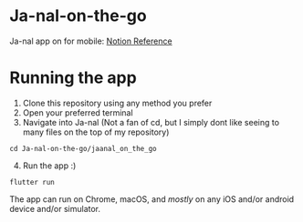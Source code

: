# Ja-nal-on-the-go
Ja-nal app on for mobile: 
[Notion Reference](https://www.notion.so/Ja-nal-Your-Daily-Journaling-Companion-128c90ab50dd80858f31f854d789f23b)


# Running the app
1. Clone this repository using any method you prefer
2. Open your preferred terminal
3. Navigate into Ja-nal (Not a fan of cd, but I simply dont like seeing to many files on the top of my repository)
```
cd Ja-nal-on-the-go/jaanal_on_the_go
```
4. Run the app :)
```
flutter run
```
The app can run on Chrome, macOS, and _mostly_ on any iOS and/or android device and/or simulator.
